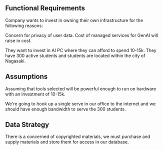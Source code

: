 ## Functional Requirements
Company wants to invest in owning their own infrastructure for the following reasons:

Concern for privacy of user data.
Cost of managed services for GenAI will raise in cost. 

They want to invest in AI PC where they can afford to spend 10-15k. They have 300 active students and students are located within the city of Nagasaki.

## Assumptions
Assuming that tools selected will be powerful enough to run on hardware with an investment of 10-15k.

We're going to hook up a single serve in our office to the internet and we should have enough bandwidth to serve the 300 students.

## Data Strategy
There is a concerned of copyrighted materials, we must purchase and supply materials and store them for access in our database. 
